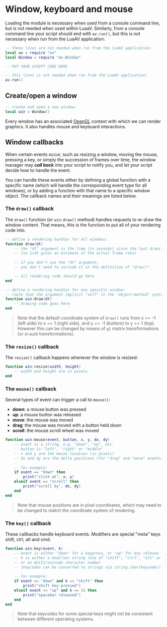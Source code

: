 
# Window, keyboard and mouse

Loading the module is necessary when used from a console command line, but is not needed when used within LuaaV. Similarly, from a console command line your script should end with ```av.run()```, but this is not necessary when run from the LuaAV application:

```lua
-- these lines are not needed when run from the LuaAV application:
local av = require "av"
local Window = require "av.Window"

-- PUT YOUR SCRIPT CODE HERE

-- this lines is not needed when run from the LuaAV application:
av.run()
```

## Create/open a window

```lua
-- create and open a new window:
local win = Window()
```

Every window has an associated [OpenGL](tutorial_opengl.html) context with which we can render graphics. It also handles mouse and keyboard interactions.

## Window callbacks

When certain events occur, such as resizing a window, moving the mouse, pressing a key, or simply the succession of frames over time, the window manager may ***call back*** into your script to notify you, and let your script decide how to handle the event. 

You can handle these events either by defining a global function with a specific name (which will handle the corresponding event type for all windows), or by adding a function with that name to a specific window object. The callback names and their meanings are listed below.

### The ```draw()``` callback

The ```draw()``` function (or ```win:draw()``` method) handles requests to re-draw the window content. That means, this is the function to put all of your rendering code into. 

```lua
-- define a rendering handler for all windows:
function draw(dt)
	-- the "dt" argument is the time (in seconds) since the last draw()
	-- (so 1/dt gives an estimate of the actual frame rate)
	
	-- if you don't use the "dt" argument, 
	-- you don't need to include it in the definition of "draw()".

	-- all rendering code should go here
end

-- define a rendering handler for one specific window:
-- (note that the argument implicit "self" in the "object:method" syntax is the window)
function win:draw(dt)
	-- drawing code goes here
end
```

> Note that the default coordinate system of ```draw()``` runs from x == -1 (left side) to x == 1 (right side), and y == -1 (bottom) to y == 1 (top). However this can be changed by means of ```gl``` matrix transformations (or ```draw2D``` transformations). 

### The ```resize()``` callback

The ```resize()``` callback happens whenever the window is resized:

```lua
function win:resize(width, height)
	-- width and height are in pixels
end
```

### The ```mouse()``` callback

Several types of event can trigger a call to ```mouse()```:

- **down**: a mouse button was pressed
- **up**: a mouse button was released
- **move**: the mouse was moved
- **drag**: the mouse was moved with a button held down
- **scroll**: the mouse scroll wheel was moved

```lua
function win:mouse(event, button, x, y, dx, dy)
	-- event is a string, e.g. "down", "up", etc.
	-- button is "left", "right" or "middle"
	-- x and y are the mouse location (in pixels)
	-- dx and dy are the delta positions (for "drag" and "move" events) or scroll delta (for "scroll" event)
	
	-- for example:
	if event == "down" then
		print("click at", x, y)
	elseif event == "scroll" then
		print("scroll by", dx, dy)
	end
end
```

> Note that mouse positions are in pixel coordinates, which may need to be changed to match the coordinate system of rendering.

### The ```key()``` callback

These callbacks handle keyboard events. Modifiers are special "meta" keys shift, ctrl, alt and cmd. 

```lua
function win:key(event, k)
	-- event is either "down" for a keypress, or "up" for key release
	-- k is either a modifier string (one of "shift", "ctrl", "alt" or "cmd"),
	-- or an ASCII/unicode character number
	-- (keycodes can be converted to strings via string.char(keycode))
	
	-- for example:
	if event == "down" and k == "shift" then
		print("shift key pressed")
	elseif event == "up" and k == 32 then
		print("spacebar released")
	end
end
```

> Note that keycodes for some special keys might not be consistent between different operating systems.
